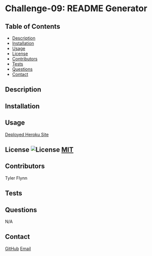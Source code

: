 # Challenge-09: README Generator

  ## Table of Contents
  - [Description](#description)
  - [Installation](#installation)
  - [Usage](#usage)
  - [License](#license)
  - [Contributors](#contributors)
  - [Tests](#tests)
  - [Questions](#questions)
  - [Contact](#contact)

  ## Description

  ## Installation
  

  ## Usage
  

  [Deployed Heroku Site]()

  ## License ![License](https://img.shields.io/badge/License-MIT-yellow.svg) [MIT](https://opensource.org/licenses/MIT)

  ## Contributors
  Tyler Flynn

  ## Tests
  

  ## Questions
  N/A

  ## Contact
  [GitHub](https://github.com/tyler94flynn)
  [Email](tyler94flynn@gmail.com)